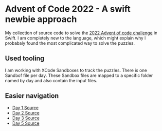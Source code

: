 # Advent of Code 2022 - A swift newbie approach

My collection of source code to solve the [2022 Advent of code challenge](https://adventofcode.com/2022) in Swift. 
I am completely new to the language, which might explain why I probabaly found the most complicated way to solve the puzzles. 

## Used tooling

I am working with XCode Sandboxes to track the puzzles. There is one Sandbof file per day. These Sandbox files are mapped to a specific folder named by day and also contain the input files. 

## Easier navigation

* [Day 1 Source](https://github.com/abeckDev/AdventOfCode2022-Swift/blob/main/AdventOfCode.playground/Pages/Day1.xcplaygroundpage/Contents.swift)
* [Day 2 Source](https://github.com/abeckDev/AdventOfCode2022-Swift/blob/main/AdventOfCode.playground/Pages/Day2.xcplaygroundpage/Contents.swift)
* [Day 3 Source](https://github.com/abeckDev/AdventOfCode2022-Swift/blob/main/AdventOfCode.playground/Pages/Day3.xcplaygroundpage/Contents.swift)
* [Day 5 Source](https://github.com/abeckDev/AdventOfCode2022-Swift/blob/main/AdventOfCode.playground/Pages/Day5.xcplaygroundpage/Contents.swift)
